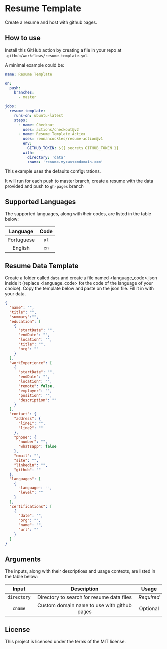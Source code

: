 # Resume Template

Create a resume and host with github pages.

## How to use

Install this GitHub action by creating a file in your repo at `.github/workflows/resume-template.yml`.

A minimal example could be:

```YAML
name: Resume Template

on:
  push:
    branches:
      - master

jobs:
  resume-template:
    runs-on: ubuntu-latest
    steps:
      - name: Checkout
        uses: actions/checkout@v2
      - name: Resume Template Action
        uses: rennancockles/resume-action@v1
        env:
          GITHUB_TOKEN: ${{ secrets.GITHUB_TOKEN }}
        with:
          directory: 'data'
          cname: 'resume.mycustomdomain.com'
```

This example uses the defaults configurations.

It will run for each push to master branch, create a resume with the data provided and push to `gh-pages` branch.

## Supported Languages

The supported languages, along with their codes, are listed in the table below:

| Language  | Code |
| :---:     |     :---:   |
| Portuguese  | `pt`  |
| English  | `en` |

## Resume Data Template

Create a folder called `data` and create a file named <language_code>.json inside it (replace <language_code> for the code of the language of your choice). Copy the template below and paste on the json file. Fill it in with your data.

```json
{
  "name": "",
  "title": "",
  "summary":"",
  "education": [
    {
      "startDate": "",
      "endDate": "",
      "location": "",
      "title": "",
      "org": ""
    }
  ],
  "workExperience": [
    {
      "startDate": "",
      "endDate": "",
      "location": "",
      "remote": false,
      "employer": "",
      "position": "",
      "description": ""
    }
  ],
  "contact": {
    "address": {
      "line1": "",
      "line2": ""
    },
    "phone": {
      "number": "",
      "whatsapp": false
    },
    "email": "",
    "site": "",
    "linkedin": "",
    "github": ""
  },
  "languages": [
    {
      "language": "",
      "level": ""
    }
  ],
  "certifications": [
    {
      "date": "",
      "org": "",
      "name": "",
      "url": ""
    }
  ]
}
```

## Arguments

The inputs, along with their descriptions and usage contexts, are listed in the table below:

| Input  | Description | Usage |
| :---:     |     :---:   |    :---:   |
| `directory`  | Directory to search for resume data files  | *Required* |
| `cname`  | Custom domain name to use with github pages | Optional

## License

This project is licensed under the terms of the MIT license.
